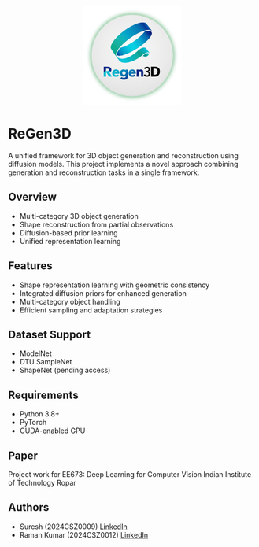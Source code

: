 <p align="center">
  <img src="./logo.png" alt="ReGen3D Logo" width="200"/>
</p>

# ReGen3D

A unified framework for 3D object generation and reconstruction using diffusion models. This project implements a novel approach combining generation and reconstruction tasks in a single framework.

## Overview

- Multi-category 3D object generation
- Shape reconstruction from partial observations
- Diffusion-based prior learning
- Unified representation learning

## Features

- Shape representation learning with geometric consistency
- Integrated diffusion priors for enhanced generation
- Multi-category object handling
- Efficient sampling and adaptation strategies

## Dataset Support

- ModelNet
- DTU SampleNet
- ShapeNet (pending access)

## Requirements

- Python 3.8+
- PyTorch
- CUDA-enabled GPU

## Paper

Project work for EE673: Deep Learning for Computer Vision
Indian Institute of Technology Ropar

## Authors

- Suresh (2024CSZ0009) [LinkedIn](https://www.linkedin.com/in/encodedcoder)
- Raman Kumar (2024CSZ0012) [LinkedIn](https://www.linkedin.com/in/mr-rmnkr/)
